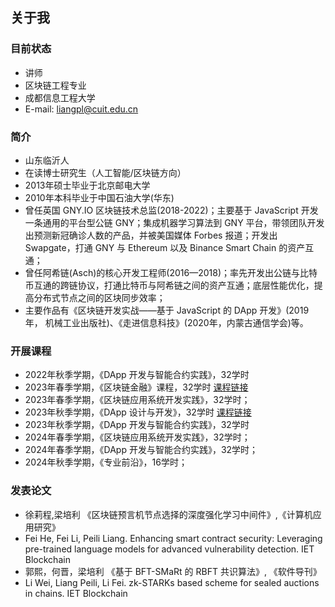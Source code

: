 ## 关于我

### 目前状态
- 讲师
- 区块链工程专业
- 成都信息工程大学
- E-mail: liangpl@cuit.edu.cn

### 简介
- 山东临沂人
- 在读博士研究生（人工智能/区块链方向）
- 2013年硕士毕业于北京邮电大学
- 2010年本科毕业于中国石油大学(华东)
- 曾任英国 GNY.IO 区块链技术总监(2018-2022)；主要基于 JavaScript 开发一条通用的平台型公链 GNY；集成机器学习算法到 GNY 平台，带领团队开发出预测新冠确诊人数的产品，并被美国媒体 Forbes 报道；开发出 Swapgate，打通 GNY 与 Ethereum 以及 Binance Smart Chain 的资产互通；
- 曾任阿希链(Asch)的核心开发工程师(2016—2018)；率先开发出公链与比特币互通的跨链协议，打通比特币与阿希链之间的资产互通；底层性能优化，提高分布式节点之间的区块同步效率；
- 主要作品有《区块链开发实战——基于 JavaScript 的 DApp 开发》(2019年， 机械工业出版社)、《走进信息科技》(2020年，内蒙古通信学会)等。

### 开展课程
- 2022年秋季学期，《DApp 开发与智能合约实践》，32学时
- 2023年春季学期，《区块链金融》课程，32学时 [课程链接](https://space.bilibili.com/220951871/channel/collectiondetail?sid=1219027)
- 2023年春季学期，《区块链应用系统开发实践》，32学时；
- 2023年秋季学期，《DApp 设计与开发》，32学时 [课程链接](https://space.bilibili.com/220951871/channel/collectiondetail?sid=1839972)
- 2023年秋季学期，《DApp 开发与智能合约实践》，32学时
- 2024年春季学期，《区块链应用系统开发实践》，32学时；
- 2024年春季学期，《DApp 开发与智能合约实践》，32学时；
- 2024年秋季学期，《专业前沿》，16学时；

### 发表论文

- 徐莉程,梁培利 《区块链预言机节点选择的深度强化学习中间件》,《计算机应用研究》
- Fei He, Fei Li, Peili Liang. Enhancing smart contract security: Leveraging pre-trained language models for advanced vulnerability detection. IET Blockchain
- 郭熙，何晋，梁培利 《基于 BFT-SMaRt 的 RBFT 共识算法》, 《软件导刊》
- Li Wei, Liang Peili, Li Fei. zk-STARKs based scheme for sealed auctions in chains. IET Blockchain
